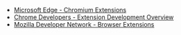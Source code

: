* [Microsoft Edge - Chromium Extensions](https://docs.microsoft.com/en-us/microsoft-edge/extensions-chromium/)
* [Chrome Developers - Extension Development Overview](https://developer.chrome.com/docs/extensions/mv3/devguide/)
* [Mozilla Developer Network - Browser Extensions](https://developer.mozilla.org/en-US/docs/Mozilla/Add-ons/WebExtensions)
